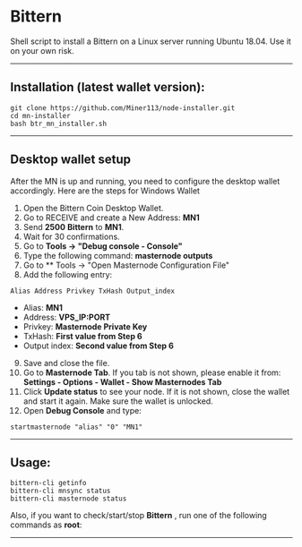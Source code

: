 # Bittern
Shell script to install a Bittern on a Linux server running Ubuntu 18.04. Use it on your own risk.

***
## Installation (latest wallet version):
```
git clone https://github.com/Miner113/node-installer.git
cd mn-installer
bash btr_mn_installer.sh

```
***
## Desktop wallet setup

After the MN is up and running, you need to configure the desktop wallet accordingly. Here are the steps for Windows Wallet
1. Open the Bittern Coin Desktop Wallet.
2. Go to RECEIVE and create a New Address: **MN1**
3. Send **2500** **Bittern** to **MN1**.
4. Wait for 30 confirmations.
5. Go to **Tools -> "Debug console - Console"**
6. Type the following command: **masternode outputs**
7. Go to  ** Tools -> "Open Masternode Configuration File"
8. Add the following entry:
```
Alias Address Privkey TxHash Output_index
```
* Alias: **MN1**
* Address: **VPS_IP:PORT**
* Privkey: **Masternode Private Key**
* TxHash: **First value from Step 6**
* Output index:  **Second value from Step 6**
9. Save and close the file.
10. Go to **Masternode Tab**. If you tab is not shown, please enable it from: **Settings - Options - Wallet - Show Masternodes Tab**
11. Click **Update status** to see your node. If it is not shown, close the wallet and start it again. Make sure the wallet is unlocked.
12. Open **Debug Console** and type:
```
startmasternode "alias" "0" "MN1"
```
***

## Usage:
```
bittern-cli getinfo
bittern-cli mnsync status
bittern-cli masternode status
```
Also, if you want to check/start/stop **Bittern** , run one of the following commands as **root**:

***

